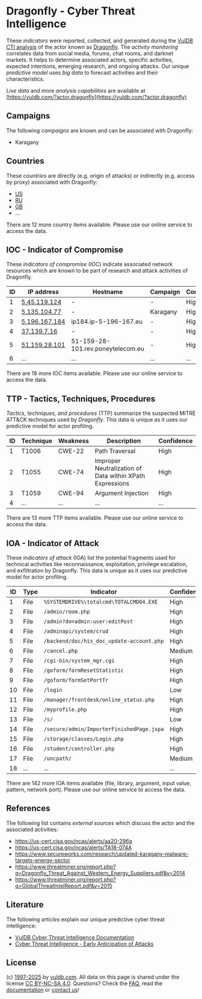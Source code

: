 # Dragonfly - Cyber Threat Intelligence

These _indicators_ were reported, collected, and generated during the [VulDB CTI analysis](https://vuldb.com/?kb.cti) of the actor known as [Dragonfly](https://vuldb.com/?actor.dragonfly). The _activity monitoring_ correlates data from social media, forums, chat rooms, and darknet markets. It helps to determine associated actors, specific activities, expected intentions, emerging research, and ongoing attacks. Our unique _predictive model_ uses _big data_ to forecast activities and their characteristics.

_Live data_ and more _analysis capabilities_ are available at [https://vuldb.com/?actor.dragonfly](https://vuldb.com/?actor.dragonfly)

## Campaigns

The following _campaigns_ are known and can be associated with Dragonfly:

* Karagany

## Countries

These _countries_ are directly (e.g. origin of attacks) or indirectly (e.g. access by proxy) associated with Dragonfly:

* [US](https://vuldb.com/?country.us)
* [RU](https://vuldb.com/?country.ru)
* [GB](https://vuldb.com/?country.gb)
* ...

There are 12 more country items available. Please use our online service to access the data.

## IOC - Indicator of Compromise

These _indicators of compromise_ (IOC) indicate associated network resources which are known to be part of research and attack activities of Dragonfly.

ID | IP address | Hostname | Campaign | Confidence
-- | ---------- | -------- | -------- | ----------
1 | [5.45.119.124](https://vuldb.com/?ip.5.45.119.124) | - | - | High
2 | [5.135.104.77](https://vuldb.com/?ip.5.135.104.77) | - | Karagany | High
3 | [5.196.167.184](https://vuldb.com/?ip.5.196.167.184) | ip184.ip-5-196-167.eu | - | High
4 | [37.139.7.16](https://vuldb.com/?ip.37.139.7.16) | - | - | High
5 | [51.159.28.101](https://vuldb.com/?ip.51.159.28.101) | 51-159-28-101.rev.poneytelecom.eu | - | High
6 | ... | ... | ... | ...

There are 18 more IOC items available. Please use our online service to access the data.

## TTP - Tactics, Techniques, Procedures

_Tactics, techniques, and procedures_ (TTP) summarize the suspected MITRE ATT&CK techniques used by _Dragonfly_. This data is unique as it uses our predictive model for actor profiling.

ID | Technique | Weakness | Description | Confidence
-- | --------- | -------- | ----------- | ----------
1 | T1006 | CWE-22 | Path Traversal | High
2 | T1055 | CWE-74 | Improper Neutralization of Data within XPath Expressions | High
3 | T1059 | CWE-94 | Argument Injection | High
4 | ... | ... | ... | ...

There are 13 more TTP items available. Please use our online service to access the data.

## IOA - Indicator of Attack

These _indicators of attack_ (IOA) list the potential fragments used for technical activities like reconnaissance, exploitation, privilege escalation, and exfiltration by Dragonfly. This data is unique as it uses our predictive model for actor profiling.

ID | Type | Indicator | Confidence
-- | ---- | --------- | ----------
1 | File | `%SYSTEMDRIVE%\totalcmd\TOTALCMD64.EXE` | High
2 | File | `/admin/room.php` | High
3 | File | `/admin?do=admin:user:editPost` | High
4 | File | `/adminapi/system/crud` | High
5 | File | `/backend/doc/his_doc_update-account.php` | High
6 | File | `/cancel.php` | Medium
7 | File | `/cgi-bin/system_mgr.cgi` | High
8 | File | `/goform/formResetStatistic` | High
9 | File | `/goform/formSetPortTr` | High
10 | File | `/login` | Low
11 | File | `/manager/frontdesk/online_status.php` | High
12 | File | `/myprofile.php` | High
13 | File | `/s/` | Low
14 | File | `/secure/admin/ImporterFinishedPage.jspa` | High
15 | File | `/storage/classes/Login.php` | High
16 | File | `/student/controller.php` | High
17 | File | `/uncpath/` | Medium
18 | ... | ... | ...

There are 142 more IOA items available (file, library, argument, input value, pattern, network port). Please use our online service to access the data.

## References

The following list contains _external sources_ which discuss the actor and the associated activities:

* https://us-cert.cisa.gov/ncas/alerts/aa20-296a
* https://us-cert.cisa.gov/ncas/alerts/TA18-074A
* https://www.secureworks.com/research/updated-karagany-malware-targets-energy-sector
* https://www.threatminer.org/report.php?q=Dragonfly_Threat_Against_Western_Energy_Suppliers.pdf&y=2014
* https://www.threatminer.org/report.php?q=GlobalThreatIntelReport.pdf&y=2015

## Literature

The following _articles_ explain our unique predictive cyber threat intelligence:

* [VulDB Cyber Threat Intelligence Documentation](https://vuldb.com/?kb.cti)
* [Cyber Threat Intelligence - Early Anticipation of Attacks](https://www.scip.ch/en/?labs.20201022)

## License

(c) [1997-2025](https://vuldb.com/?kb.changelog) by [vuldb.com](https://vuldb.com/?kb.about). All data on this page is shared under the license [CC BY-NC-SA 4.0](https://creativecommons.org/licenses/by-nc-sa/4.0/). Questions? Check the [FAQ](https://vuldb.com/?kb.faq), read the [documentation](https://vuldb.com/?kb) or [contact us](https://vuldb.com/?contact)!
